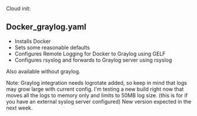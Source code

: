 Cloud init:

## Docker_graylog.yaml

- Installs Docker
- Sets some reasonable defaults
- Configures Remote Logging for Docker to Graylog using GELF
- Configures rsyslog and forwards to Graylog server using rsyslog

Also available without graylog.

Note:
Graylog integration needs logrotate added, so keep in mind that logs may grow large with current config.
I'm testing a new build right now that moves all the logs to memory only and limits to 50MB log size.  (this is for if you have an external syslog server configured)
New version expected in the next week.
